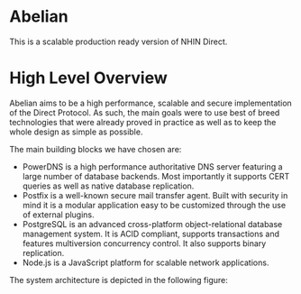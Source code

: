 
Abelian
=========

This is a scalable production ready version of NHIN Direct.

High Level Overview
===================
Abelian aims to be a high performance, scalable and secure implementation of the Direct Protocol. As such, the main goals were to use best of breed technologies that were already proved in practice as well as to keep the whole design as simple as possible.

The main building blocks we have chosen are:
-	PowerDNS is a high performance authoritative DNS server featuring a large number of database backends. Most importantly it supports CERT queries as well as native database replication.
-	Postfix is a well-known secure mail transfer agent. Built with security in mind it is a modular application easy to be customized through the use of external plugins.
-	PostgreSQL is an advanced cross-platform object-relational database management system. It is ACID compliant, supports transactions and features multiversion concurrency control. It also supports binary replication.
-	Node.js is a JavaScript platform for scalable network applications.

The system architecture is depicted in the following figure:


